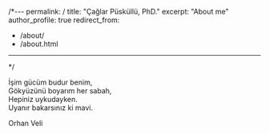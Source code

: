 /*---
permalink: /
title: "Çağlar Püsküllü, PhD."
excerpt: "About me"
author_profile: true
redirect_from: 
  - /about/
  - /about.html
---
*/

<p>
İşim gücüm budur benim, <br>
Gökyüzünü boyarım her sabah, <br>
Hepiniz uykudayken. <br>
Uyanır bakarsınız ki mavi. <br>
</p>
Orhan Veli
